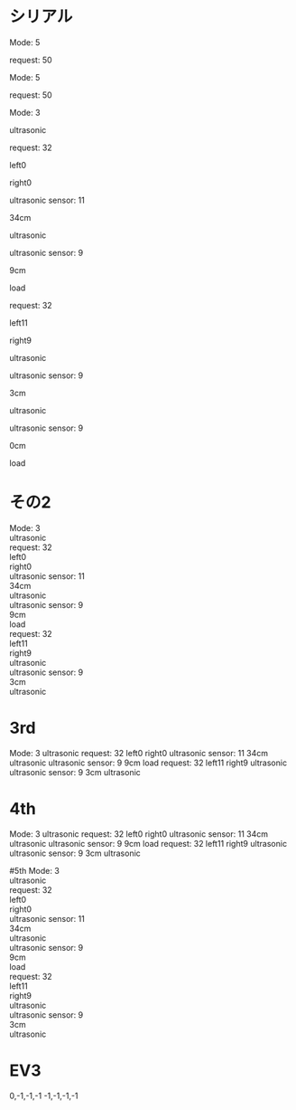 # シリアル
Mode: 5

request: 50

Mode: 5

request: 50

Mode: 3

ultrasonic

request: 32

left0

right0

ultrasonic sensor: 11

34cm

ultrasonic

ultrasonic sensor: 9

9cm

load

request: 32

left11

right9

ultrasonic

ultrasonic sensor: 9

3cm

ultrasonic

ultrasonic sensor: 9

0cm

load

# その2
Mode: 3  
ultrasonic  
request: 32  
left0  
right0  
ultrasonic sensor: 11  
34cm  
ultrasonic  
ultrasonic sensor: 9  
9cm  
load  
request: 32  
left11  
right9  
ultrasonic  
ultrasonic sensor: 9  
3cm  
ultrasonic  

# 3rd
Mode: 3
ultrasonic
request: 32
left0
right0
ultrasonic sensor: 11
34cm
ultrasonic
ultrasonic sensor: 9
9cm
load
request: 32
left11
right9
ultrasonic
ultrasonic sensor: 9
3cm
ultrasonic

# 4th
Mode: 3
ultrasonic
request: 32
left0
right0
ultrasonic sensor: 11
34cm
ultrasonic
ultrasonic sensor: 9
9cm
load
request: 32
left11
right9
ultrasonic
ultrasonic sensor: 9
3cm
ultrasonic

#5th
Mode: 3  
ultrasonic  
request: 32  
left0  
right0  
ultrasonic sensor: 11  
34cm  
ultrasonic  
ultrasonic sensor: 9  
9cm  
load  
request: 32  
left11  
right9  
ultrasonic  
ultrasonic sensor: 9  
3cm  
ultrasonic  

# EV3
0,-1,-1,-1
-1,-1,-1,-1